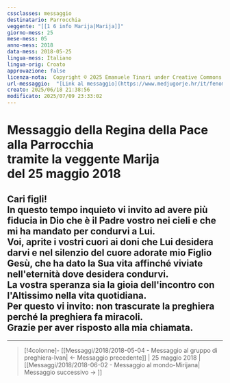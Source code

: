 ```yaml
---
cssclasses: messaggio
destinatario: Parrocchia
veggente: "[[1 6 info Marija|Marija]]"
giorno-mess: 25
mese-mess: 05
anno-mess: 2018
data-mess: 2018-05-25
lingua-mess: Italiano
lingua-orig: Croato
approvazione: false
licenza-nota:  Copyright © 2025 Emanuele Tinari under Creative Commons BY-NC-SA 4.0 https://creativecommons.org/licenses/by-nc-sa/4.0/
url-messaggio:  "[Link al messaggio](https://www.medjugorje.hr/it/fenomeno-di-medjugorje/messaggi-della-madonna/?datum=2018-5-25)"
creato: 2025/06/18 21:38:56
modificato: 2025/07/09 23:33:02
---
```


# Messaggio della Regina della Pace<br>alla Parrocchia<br>tramite la veggente Marija<br>del 25 maggio 2018

## Cari figli!<br>In questo tempo inquieto vi invito ad avere più fiducia in Dio che è il Padre vostro nei cieli e che mi ha mandato per condurvi a Lui.<br>Voi, aprite i vostri cuori ai doni che Lui desidera darvi e nel silenzio del cuore adorate mio Figlio Gesù, che ha dato la Sua vita affinché viviate nell'eternità dove desidera condurvi.<br>La vostra speranza sia la gioia dell'incontro con l'Altissimo nella vita quotidiana.<br>Per questo vi invito: non trascurate la preghiera perché la preghiera fa miracoli.<br>Grazie per aver risposto alla mia chiamata.

***

> [!4colonne]- [[Messaggi/2018/2018-05-04 - Messaggio al gruppo di preghiera-Ivan| ← Messaggio precedente]] | 25 maggio 2018 | [[Messaggi/2018/2018-06-02 - Messaggio al mondo-Mirijana| Messaggio successivo → ]]

